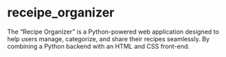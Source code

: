 # receipe_organizer
The “Recipe Organizer” is a Python-powered web application designed to help users manage, categorize, and share their recipes seamlessly. By combining a Python backend with an HTML and CSS front-end.
